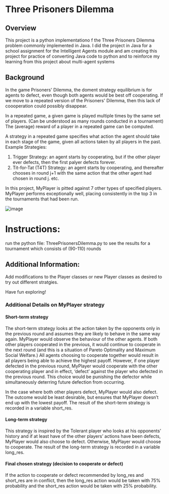 # Three Prisoners Dilemma 

## Overview
This project is a python implementationo f the Three Prisoners Dilemma problem commonly implemented in Java. 
I did the project in Java for a school assignment for the Intelligent Agents module and am creating this project for practice of converting Java code to python and to reinforce my learning from this project about multi-agent systems

## Background
In the game Prisoners' Dilemma, the doment strategy equilibrium is for agents to defect, even though both agents would be best off cooperating. If we move to a repeated version of the Prisoners' Dilemma, then this lack of coooperation could possibly disappear. 

In a repeated game, a given game is played multiple times by the same set of players. (Can be understood as many rounds conducted in a tournament)
The (average) reward of a player in a repeated game can be computed.

A strategy in a repeated game specifies what action the agent should take in each stage of the game, given all actions taken by all players in the past. 
Example Strategies: 
1. Trigger Strategy: an agent starts by cooperating, but if the other player ever defects, then the first palyer defects forever.
2. Tit-for-Tat (T4T) Strategy: an agent starts by cooperating, and thereafter chooses in round j+1 with the same action that the other agent had chosen in round j.
etc.

In this project, MyPlayer is pitted against 7 other types of specified players. 
MyPlayer performs exceptionally well, placing consistently in the top 3 in the tournaments that had been run.

![image](https://github.com/solarspaceclouds/ThreePrisonersDilemma-Python/assets/65459827/4a1b8402-2d08-45fd-953b-86fdfd0d7126)

# Instructions: 
run the python file: ThreePrisonersDilemma.py to see the results for a tournament which consists of (90-110) rounds

## Additional Information:
Add modifications to the Player classes or new Player classes as desired to try out different stratgies.

Have fun exploring!

### Additional Details on MyPlayer strategy
#### Short-term strategy
The short-term strategy looks at the action taken by the opponents only in the previous round and assumes they are likely to behave in the same way again. MyPlayer would observe the behaviour of the other agents.
If both other players cooperated in the previous, it would continue to cooperate in the next round (and this is a situation of Pareto Optimality and Maximum Social Welfare.) All agents choosing to cooperate together would result in all players being able to achieve the highest payoff. However, if one player defected in the previous round, MyPlayer would cooperate with the other cooperating player and in effect, ‘defect’ against the player who defected in the previous round. This choice would be punishing the defector while simultaneously deterring future defection from occurring.

In the case where both other players defect, MyPlayer would also defect. The
outcome would be least desirable, but ensures that MyPlayer doesn’t end up
with the lowest payoff.
The result of the short-term strategy is recorded in a variable short_res.

#### Long-term strategy
This strategy is inspired by the Tolerant player who looks at his opponents’ history and if at
least have of the other players’ actions have been defects, MyPlayer would also
choose to defect. Otherwise, MyPlayer would choose to cooperate. The result
of the long-term strategy is recorded in a variable long_res.

#### Final chosen strategy (decision to cooperate or defect)
If the action to cooperate or defect recommended by long_res and short_res are in conflict,
then the long_res action would be taken with 75% probability and the short_res action would
be taken with 25% probability.
